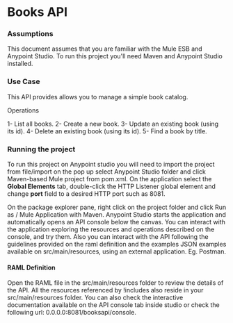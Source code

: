 # Books API #

### Assumptions ###

This document assumes that you are familiar with the Mule ESB and Anypoint Studio.
To run this project you'll need Maven and Anypoint Studio installed.

### Use Case ###  

This API provides allows you to manage a simple book catalog.

Operations

1- List all books.
2- Create a new book.
3- Update an existing book (using its id).
4- Delete an existing book (using its id).
5- Find a book by title.

### Running the project ###

To run this project on Anypoint studio you will need to import the project from file/import on the pop up select Anypoint Studio folder 
and click Maven-based Mule project from pom.xml.
On the application select the **Global Elements** tab, double-click the HTTP Listener global element and change **port** field to a desired HTTP port
such as 8081.

On the package explorer pane, right click on the project folder and click Run as / Mule Application with Maven.
Anypoint Studio starts the application and automatically opens an API console below the canvas.
You can interact with the application exploring the resources and operations described on the console, and try them.
Also you can interact with the API following the guidelines provided on the raml definition and the examples JSON examples available on src/main/resources, using 
an external application. Eg. Postman.

#### RAML Definition ####

Open the RAML file in the src/main/resources folder to review the details of the API.
All the resources referenced by !includes also reside in your src/main/resources folder.
You can also check the interactive documentation available on the API console tab inside studio or check the following url: 0.0.0.0:8081/booksapi/console.
